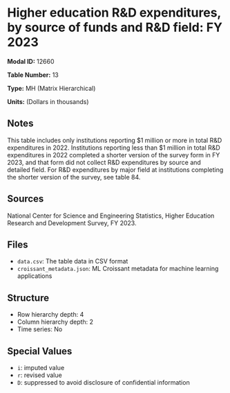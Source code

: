 # Higher education R&D expenditures, by source of funds and R&D field: FY 2023

**Modal ID:** 12660

**Table Number:** 13

**Type:** MH (Matrix Hierarchical)

**Units:** (Dollars in thousands)

## Notes

This table includes only institutions reporting $1 million or more in total R&D expenditures in 2022. Institutions reporting less than $1 million in total R&D expenditures in 2022 completed a shorter version of the survey form in FY 2023, and that form did not collect R&D expenditures by source and detailed field. For R&D expenditures by major field at institutions completing the shorter version of the survey, see table 84.

## Sources

National Center for Science and Engineering Statistics, Higher Education Research and Development Survey, FY 2023.

## Files

- `data.csv`: The table data in CSV format
- `croissant_metadata.json`: ML Croissant metadata for machine learning applications

## Structure

- Row hierarchy depth: 4
- Column hierarchy depth: 2
- Time series: No

## Special Values

- `i`: imputed value
- `r`: revised value
- `D`: suppressed to avoid disclosure of confidential information
